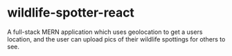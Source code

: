 # wildlife-spotter-react
A full-stack MERN application which uses geolocation to get a users location, and the user can upload pics of their wildlife spottings for others to see.
